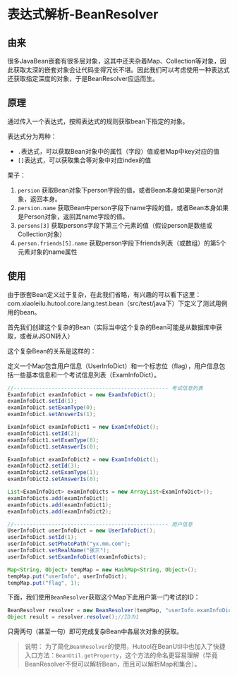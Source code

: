 表达式解析-BeanResolver
===

## 由来

很多JavaBean嵌套有很多层对象，这其中还夹杂着Map、Collection等对象，因此获取太深的嵌套对象会让代码变得冗长不堪。因此我们可以考虑使用一种表达式还获取指定深度的对象，于是BeanResolver应运而生。

## 原理

通过传入一个表达式，按照表达式的规则获取bean下指定的对象。

表达式分为两种：
- `.`表达式，可以获取Bean对象中的属性（字段）值或者Map中key对应的值
- `[]`表达式，可以获取集合等对象中对应index的值

栗子：
1. `persion` 获取Bean对象下person字段的值，或者Bean本身如果是Person对象，返回本身。
2. `persion.name` 获取Bean中person字段下name字段的值，或者Bean本身如果是Person对象，返回其name字段的值。
3. `persons[3]` 获取persons字段下第三个元素的值（假设person是数组或Collection对象）
4. `person.friends[5].name` 获取person字段下friends列表（或数组）的第5个元素对象的name属性

## 使用

由于嵌套Bean定义过于复杂，在此我们省略，有兴趣的可以看下这里：com.xiaoleilu.hutool.core.lang.test.bean（src/test/java下）下定义了测试用例用的bean。

首先我们创建这个复杂的Bean（实际当中这个复杂的Bean可能是从数据库中获取，或者从JSON转入）

这个复杂Bean的关系是这样的：

定义一个Map包含用户信息（UserInfoDict）和一个标志位（flag），用户信息包括一些基本信息和一个考试信息列表（ExamInfoDict）。

```java
//------------------------------------------------- 考试信息列表
ExamInfoDict examInfoDict = new ExamInfoDict();
examInfoDict.setId(1);
examInfoDict.setExamType(0);
examInfoDict.setAnswerIs(1);

ExamInfoDict examInfoDict1 = new ExamInfoDict();
examInfoDict1.setId(2);
examInfoDict1.setExamType(0);
examInfoDict1.setAnswerIs(0);

ExamInfoDict examInfoDict2 = new ExamInfoDict();
examInfoDict2.setId(3);
examInfoDict2.setExamType(1);
examInfoDict2.setAnswerIs(0);

List<ExamInfoDict> examInfoDicts = new ArrayList<ExamInfoDict>();
examInfoDicts.add(examInfoDict);
examInfoDicts.add(examInfoDict1);
examInfoDicts.add(examInfoDict2);

//------------------------------------------------- 用户信息
UserInfoDict userInfoDict = new UserInfoDict();
userInfoDict.setId(1);
userInfoDict.setPhotoPath("yx.mm.com");
userInfoDict.setRealName("张三");
userInfoDict.setExamInfoDict(examInfoDicts);

Map<String, Object> tempMap = new HashMap<String, Object>();
tempMap.put("userInfo", userInfoDict);
tempMap.put("flag", 1);
```

下面，我们使用`BeanResolver`获取这个Map下此用户第一门考试的ID：

```java
BeanResolver resolver = new BeanResolver(tempMap, "userInfo.examInfoDict[0].id");
Object result = resolver.resolve();//ID为1
```

只需两句（甚至一句）即可完成复杂Bean中各层次对象的获取。

> 说明：
> 为了简化`BeanResolver`的使用，Hutool在BeanUtil中也加入了快捷入口方法：`BeanUtil.getProperty`，这个方法的命名更容易理解（毕竟BeanResolver不但可以解析Bean，而且可以解析Map和集合）。

